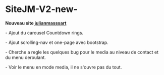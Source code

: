 # SiteJM-V2-new-
<p>
<strong>Nouveau site <a href='http://julianmassart.fr'>julianmasssart</a></strong>
</p>
  <p>
  - Ajout du carousel Countdown rings.
  </p>
  <p>
  - Ajout scrolling-nav et one-page avec bootstrap.
  </p>
  <p>
  - Cherche a regle les quelques bug pour le media au niveau de contact et du menu deroulant.
  </p>
  <p>
  - Voir le menu en mode media, il ne s'ouvre pas du tout.
  </P> 
